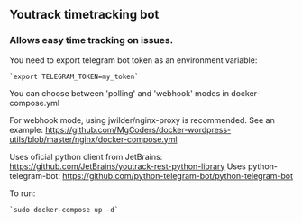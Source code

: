 ## Youtrack timetracking bot
### Allows easy time tracking on issues.

You need to export telegram bot token as an environment variable:

	`export TELEGRAM_TOKEN=my_token`

You can choose between 'polling' and 'webhook' modes in docker-compose.yml

For webhook mode, using jwilder/nginx-proxy is recommended.
See an example: https://github.com/MgCoders/docker-wordpress-utils/blob/master/nginx/docker-compose.yml

Uses oficial python client from JetBrains: https://github.com/JetBrains/youtrack-rest-python-library
Uses python-telegram-bot: https://github.com/python-telegram-bot/python-telegram-bot

To run:

    `sudo docker-compose up -d`
